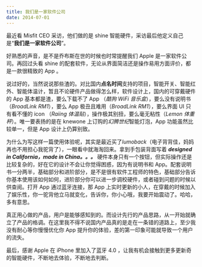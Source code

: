 ```yaml
---
title: 我们是一家软件公司
date: 2014-07-01
---
```


最近看 Misfit CEO 采访，他们做的是 shine 智能硬件，采访最后他定义自己是“**我们是一家软件公司**”。

好熟悉的声音，是不是乔布斯在世的时候也时常提醒我们 Apple 是一家软件公司。再回过头看 shine 的配套软件，无论从界面简洁还是操作易用方面评价，都是一款很精致的 App 。

说过好的，当然说说那些渣的。对比国内**点名时间**支持的项目，智能开关、智能红外、智能体温计，暂且不论硬件产品做得怎么样，软件设计上，国内的可穿戴硬件的 App  基本都是渣，要么下载不了 App （*酷狗 WiFi 音乐盒*），要么没有说明书（*BroadLink RM1*），要么 App 极丑且难用（*BroadLink RM1*），要么界面 UI 只有看不懂的 icon （*Raiing 体温贴*），操作极其别扭，要么毫无粘性（*Lemon 体重秤*）。唯一要表扬的是在 knewone 上订购的*幻腾世纪*智能灯泡，App 功能虽然比较单一，但是 App 设计上仍算别致。

为什么为写这样一篇使用体验呢，其实是最近买了*lumoback*（电子背背佳，妈妈再也不用担心我驼背了），一眼看中就海淘回来。拿到手包装背面写着 ***designed in California，made in China。。。*** 硬件本身只有一个按钮，但实际操作还是比较复杂的，好在它的设计不会让你觉得困惑，因为有说明书和 App。配套说明书一分两半，基础部分和进阶部分，是不是很有软件工程师的特色，基础部分告诉你基本使用该如何如何，进阶部分你可以进一步调校硬件，或者碰到问题的时候以供查阅。打开 App 通过蓝牙连接，那 App 上实时更新的小人，在穿戴的时候加入了娱乐性，你一驼背他立马就变化，告诉你，你小心哦，我要开始震动了。哈哈，多有意思。

真正用心做的产品，用户是能够感知到的。而设计先行的产品思路，从一开始就确立了产品的格调。在这里我不得不说国内产品真的是走在一条错的道路上，至少我没有耐心等你慢慢优化你 App 提升你的体验，差的第一印象可能就导致一个用户的流失。

最后，感谢 Apple 在 iPhone 里加入了蓝牙 4.0 ，让我有机会接触到更多更新奇的智能硬件，不断地去体验，不断地去判断。